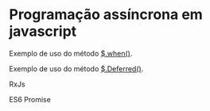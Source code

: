 # Programação assíncrona em javascript

Exemplo de uso do método [$.when()](https://api.jquery.com/jquery.when/).

Exemplo de uso do método [$.Deferred()](http://api.jquery.com/jQuery.Deferred/).

RxJs

ES6 Promise




